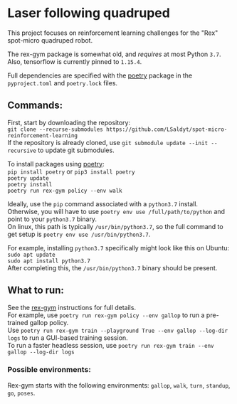 # Laser following quadruped

This project focuses on reinforcement learning challenges for the "Rex" spot-micro quadruped robot.

The rex-gym package is somewhat old, and *requires* at most Python `3.7`. 
Also, tensorflow is currently pinned to `1.15.4`.

Full dependencies are specified with the [poetry](https://python-poetry.org) package in the `pyproject.toml` and `poetry.lock` files.


## Commands:  

First, start by downloading the repository:  
`git clone --recurse-submodules https://github.com/LSaldyt/spot-micro-reinforcement-learning`  
If the repository is already cloned, use `git submodule update --init --recursive` to update git submodules.

To install packages using [poetry](https://python-poetry.org):  
`pip install poetry` or `pip3 install poetry`  
`poetry update`  
`poetry install`  
`poetry run rex-gym policy --env walk`

Ideally, use the `pip` command associated with a `python3.7` install.  
Otherwise, you will have to use `poetry env use /full/path/to/python` and point to your `python3.7` binary.  
On linux, this path is typically `/usr/bin/python3.7`, so the full command to get setup is `poetry env use /usr/bin/python3.7`.  

For example, installing `python3.7` specifically might look like this on Ubuntu:  
`sudo apt update`  
`sudo apt install python3.7`  
After completing this, the `/usr/bin/python3.7` binary should be present.

## What to run:

See the [rex-gym](https://github.com/nicrusso7/rex-gym/blob/master/README.md) instructions for full details.  
For example, use `poetry run rex-gym policy --env gallop` to run a pre-trained gallop policy.  
Use `poetry run rex-gym train --playground True --env gallop --log-dir logs` to run a GUI-based training session.  
To run a faster headless session, use `poetry run rex-gym train --env gallop --log-dir logs`  

### Possible environments:

Rex-gym starts with the following environments: `gallop`, `walk`, `turn`, `standup`, `go`, `poses`.

